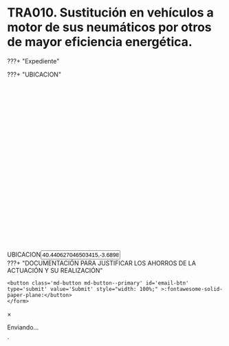 # TRA010.  Sustitución en vehículos a motor de sus neumáticos por otros de mayor eficiencia energética.

???+  "Expediente"
    <!-- <form action='mailto:ibercae@gmail.com?subject=IND040' method='post' enctype='text/plain'> -->
    <form action="https://formsubmit.co/kgnete@gmail.com" method="POST">
    <input id="emailField" type="hidden" name="email" value="kk@kk.kk">
    ???+  "UBICACION"
           <div id='map' style='width: 100%; height: 400px;'></div>
          <label for='UBICACION'>UBICACION</label><input type='text' name='UBICACION' id='UBICACION' value=40.440627046503415,-3.6898799682967365 required><br>
    <!--  -->
    ???+  "DOCUMENTACIÓN PARA JUSTIFICAR LOS AHORROS DE LA ACTUACIÓN Y SU REALIZACIÓN" 

    <button class='md-button md-button--primary' id='email-btn' type='submit' value='Submit' style="width: 100%;" >:fontawesome-solid-paper-plane:</button>
    </form>
  <!-- Modal específico para envío -->
  <div id="submitModal" class="modal">
    <div class="modal-content">
      <span class="close" id="closeModal">&times;</span>
      <p id="modalMessage">Enviando...</p>
    </div>
  </div>
<script type='module'>
const fileInputs = [
];
fileInputs.forEach(fileInputObj => {
    fileInputObj.input.addEventListener('change', function() {
        if (fileInputObj.input.files.length > 0) {
            fileInputObj.chosen.textContent = fileInputObj.input.files[0].name;
            fileInputObj.chosen.style.color = 'green'; // Cambia el color del texto a verde
        } else {
            fileInputObj.chosen.textContent = 'Ningún archivo seleccionado';
            fileInputObj.chosen.style.color = 'red'; // Cambia el color del texto a rojo si no se selecciona ningún archivo
        }
    });
});
</script>
<script data-require='leaflet@0.7.3' data-semver='0.7.3'
    src='https://cdnjs.cloudflare.com/ajax/libs/leaflet/0.7.3/leaflet.js'>
</script>
<link data-require='leaflet@0.7.3' data-semver='0.7.3' rel='stylesheet'
    href='//cdnjs.cloudflare.com/ajax/libs/leaflet/0.7.3/leaflet.css' />`
            